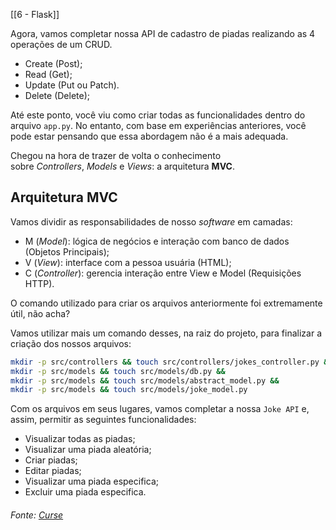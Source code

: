 [[6 - Flask]]

Agora, vamos completar nossa API de cadastro de piadas realizando as 4 operações de um CRUD.

- Create (Post);
- Read (Get);
- Update (Put ou Patch).
- Delete (Delete);

Até este ponto, você viu como criar todas as funcionalidades dentro do arquivo `app.py`. No entanto, com base em experiências anteriores, você pode estar pensando que essa abordagem não é a mais adequada.

Chegou na hora de trazer de volta o conhecimento sobre _Controllers_, _Models_ e _Views_: a arquitetura **MVC**.

## Arquitetura MVC

Vamos dividir as responsabilidades de nosso _software_ em camadas:

- M (_Model_): lógica de negócios e interação com banco de dados (Objetos Principais);
- V (_View_): interface com a pessoa usuária (HTML);
- C (_Controller_): gerencia interação entre View e Model (Requisições HTTP).

O comando utilizado para criar os arquivos anteriormente foi extremamente útil, não acha?

Vamos utilizar mais um comando desses, na raiz do projeto, para finalizar a criação dos nossos arquivos:

```bash
mkdir -p src/controllers && touch src/controllers/jokes_controller.py &&
mkdir -p src/models && touch src/models/db.py &&
mkdir -p src/models && touch src/models/abstract_model.py &&
mkdir -p src/models && touch src/models/joke_model.py
```

Com os arquivos em seus lugares, vamos completar a nossa `Joke API` e, assim, permitir as seguintes funcionalidades:

- Visualizar todas as piadas;
- Visualizar uma piada aleatória;
- Criar piadas;
- Editar piadas;
- Visualizar uma piada especifica;
- Excluir uma piada especifica.

###### Fonte: [Curse](https://app.betrybe.com/learn/course/5e938f69-6e32-43b3-9685-c936530fd326/module/3d93d491-e3ed-409f-bdb6-3a5dcd11f8d2/section/2502e0b8-be2f-4307-aff9-46932f8f13dc/day/bcea046e-6619-4f41-8550-cfe778563d0f/lesson/94bb52e7-6a87-400f-8794-591102f8002b)
